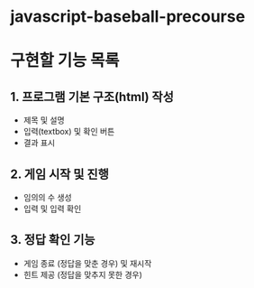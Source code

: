 # javascript-baseball-precourse

# 구현할 기능 목록
## 1. 프로그램 기본 구조(html) 작성
- 제목 및 설명
- 입력(textbox) 및 확인 버튼
- 결과 표시
  
## 2. 게임 시작 및 진행
- 임의의 수 생성
- 입력 및 입력 확인
  
## 3. 정답 확인 기능
- 게임 종료 (정답을 맞춘 경우) 및 재시작
- 힌트 제공 (정답을 맞추지 못한 경우)
